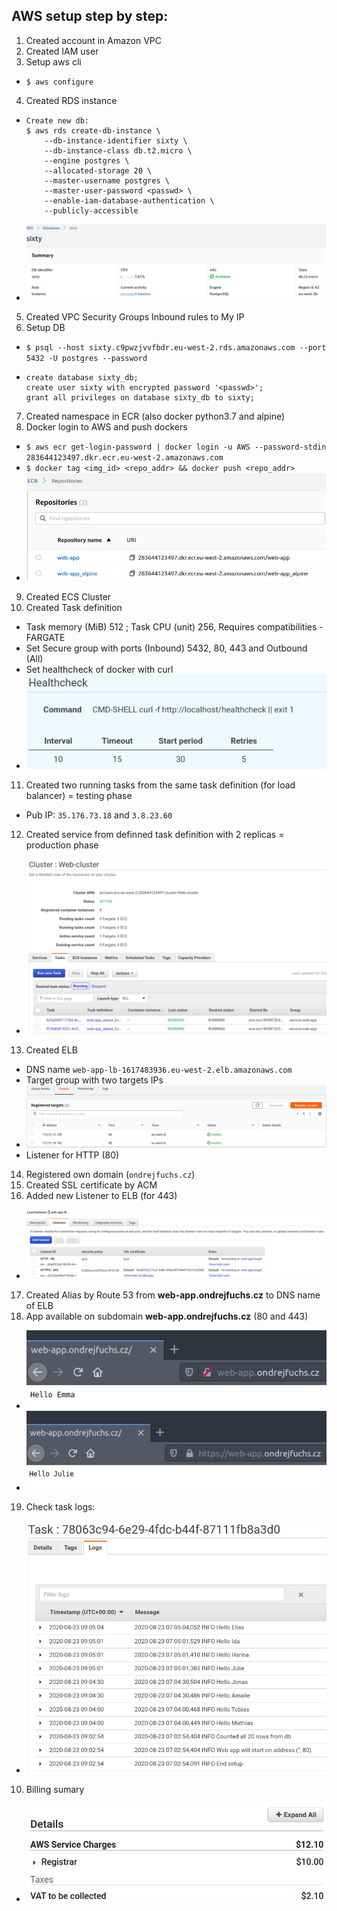 ## AWS setup step by step:

1. Created account in Amazon VPC
2. Created IAM user
3. Setup aws cli

  * ```$ aws configure```
4. Created RDS instance

  * ```
    Create new db:
    $ aws rds create-db-instance \
        --db-instance-identifier sixty \
        --db-instance-class db.t2.micro \
        --engine postgres \
        --allocated-storage 20 \
        --master-username postgres \
        --master-user-password <passwd> \
        --enable-iam-database-authentication \
        --publicly-accessible 
    ```
  * ![Database](https://github.com/ondrejFuchs/web-app/blob/master/aws-setup/imgs/DB.png)

5. Created VPC Security Groups Inbound rules to My IP
6. Setup DB

  * ```$ psql --host sixty.c9pwzjvvfbdr.eu-west-2.rds.amazonaws.com --port 5432 -U postgres --password```
  * ```
    create database sixty_db;
    create user sixty with encrypted password '<passwd>';
    grant all privileges on database sixty_db to sixty;
    ```

7. Created namespace in ECR (also docker python3.7 and alpine)
8. Docker login to AWS and push dockers

  * ```$ aws ecr get-login-password | docker login -u AWS --password-stdin 283644123497.dkr.ecr.eu-west-2.amazonaws.com```
  * ```$ docker tag <img_id> <repo_addr> && docker push <repo_addr>```
  * ![ECR](https://github.com/ondrejFuchs/web-app/blob/master/aws-setup/imgs/ECR.png)

9. Created ECS Cluster
10. Created Task definition

  * Task memory (MiB) 512 ; Task CPU (unit) 256, Requires compatibilities - FARGATE
  * Set Secure group with ports (Inbound) 5432, 80, 443 and Outbound (All)
  * Set healthcheck of docker with curl
  * ![Docker-HCH](https://github.com/ondrejFuchs/web-app/blob/master/aws-setup/imgs/Docker-HCH.png)
  
11. Created two running tasks from the same task definition (for load balancer) = testing phase

  * Pub IP: ```35.176.73.18``` and ```3.8.23.60```
12. Created service from definned task definition with 2 replicas = production phase

  * ![Cluster-prod](https://github.com/ondrejFuchs/web-app/blob/master/aws-setup/imgs/Cluster-prod.png)
13. Created ELB

  * DNS name ```web-app-lb-1617483936.eu-west-2.elb.amazonaws.com```
  * Target group with two targets IPs
  * ![Targets](https://github.com/ondrejFuchs/web-app/blob/master/aws-setup/imgs/Targets.png)
  * Listener for HTTP (80)

14. Registered own domain (```ondrejfuchs.cz```)
15. Created SSL certificate by ACM
16. Added new Listener to ELB (for 443)

  * ![Listeners](https://github.com/ondrejFuchs/web-app/blob/master/aws-setup/imgs/Listeners.png)
17. Created Alias by Route 53 from __web-app.ondrejfuchs.cz__ to DNS name of ELB
18. App available on subdomain __web-app.ondrejfuchs.cz__ (80 and 443)

  * ![HTTP_check](https://github.com/ondrejFuchs/web-app/blob/master/aws-setup/imgs/HTTP_check.png)
  * ![HTTPS_check](https://github.com/ondrejFuchs/web-app/blob/master/aws-setup/imgs/HTTPS_check.png)

19. Check task logs:
  * ![Task_logs](https://github.com/ondrejFuchs/web-app/blob/master/aws-setup/imgs/Task_logs.png)

10. Billing sumary
  * ![Billing](https://github.com/ondrejFuchs/web-app/blob/master/aws-setup/imgs/Billing.png)
